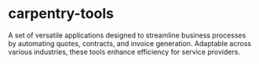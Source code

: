 # carpentry-tools
A set of versatile applications designed to streamline business processes by automating quotes, contracts, and invoice generation. Adaptable across various industries, these tools enhance efficiency for service providers.
